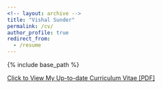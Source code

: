 ```yaml
---
<!-- layout: archive -->
title: "Vishal Sunder"
permalink: /cv/
author_profile: true
redirect_from:
  - /resume
---
```


{% include base_path %}

[Click to View My Up-to-date Curriculum Vitae [PDF]](http://vishalsunder.github.io/files/cv_vishal2020.pdf)

<!-- <embed src="http://vishalsunder.com/files/resume_latest.pdf" width="650" height="1800" type='application/pdf'> -->
